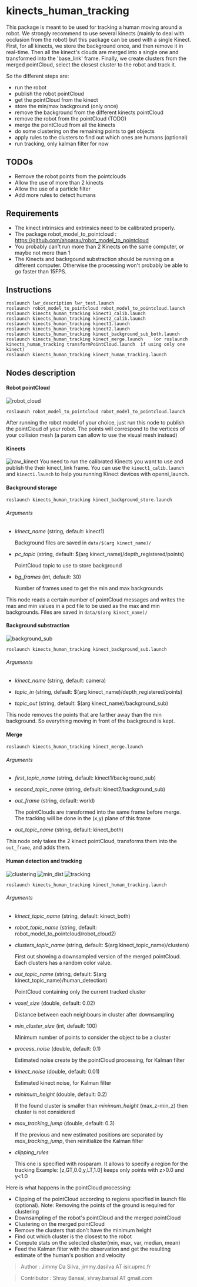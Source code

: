 # kinects_human_tracking

This package is meant to be used for tracking a human moving around a robot. We strongly recommend to use several kinects (mainly to deal with occlusion from the robot) but this package can be used with a single Kinect.
First, for all kinects, we store the background once, and then remove it in real-time.
Then all the kinect's clouds are merged into a single one and transformed into the 'base_link' frame.
Finally, we create clusters from the merged pointCloud, select the closest cluster to the robot and track it.

So the different steps are:
  - run the robot
  - publish the robot pointCloud
  - get the pointCloud from the kinect
  - store the min/max background (only once)
  - remove the background from the different kinects pointCloud
  - remove the robot from the pointCloud (TODO)
  - merge the pointCloud from all the kinects
  - do some clustering on the remaining points to get objects
  - apply rules to the clusters to find out which ones are humans (optional)
  - run tracking, only kalman filter for now

## TODOs
- Remove the robot points from the pointclouds
- Allow the use of more than 2 kinects
- Allow the use of a particle filter
- Add more rules to detect humans
  
## Requirements
- The kinect intrinsics and extrinsics need to be calibrated properly.
- The package robot_model_to_pointcloud : https://github.com/ahoarau/robot_model_to_pointcloud
- You probably can't run more than 2 Kinects on the same computer, or maybe not more than 1
- The Kinects and backrgound substraction should be running on a different computer. Otherwise the processing won't probably be able to go faster than 15FPS.

## Instructions
```
roslaunch lwr_description lwr_test.launch
roslaunch robot_model_to_pointcloud robot_model_to_pointcloud.launch
roslaunch kinects_human_tracking kinect1_calib.launch
roslaunch kinects_human_tracking kinect2_calib.launch
roslaunch kinects_human_tracking kinect1.launch
roslaunch kinects_human_tracking kinect2.launch
roslaunch kinects_human_tracking kinect_background_sub_both.launch
roslaunch kinects_human_tracking kinect_merge.launch 	(or roslaunch kinects_human_tracking transformPointCloud.launch  if using only one kinect)
roslaunch kinects_human_tracking kinect_human_tracking.launch
```

## Nodes description
#### Robot pointCloud
![robot_cloud](https://googledrive.com/host/0B61-Kf77E1hUYzF1SFRBWlpzRWM)
```
roslaunch robot_model_to_pointcloud robot_model_to_pointcloud.launch
```
After running the robot model of your choice, just run this node to publish the pointCloud of your robot. The points will correspond to the vertices of your collision mesh (a param can allow to use the visual mesh instead)

#### Kinects
![raw_kinect](https://googledrive.com/host/0B61-Kf77E1hUZzVEem43WDREXzQ)
You need to run the calibrated Kinects you want to use and publish the their kinect_link frame. 
You can use the `kinect1_calib.launch` and `kinect1.launch` to help you running Kinect devices with openni_launch.

#### Background storage
```
roslaunch kinects_human_tracking kinect_background_store.launch
```
###### Arguments
- *kinect_name* (string, default: kinect1) 
  
    Background files are saved in `data/$(arg kinect_name)/`

- *pc_topic* (string, default: $(arg kinect_name)/depth_registered/points)

    PointCloud topic to use to store background

- *bg_frames* (int, default: 30)
    
    Number of frames used to get the min and max backgrounds


This node reads a certain number of pointCloud messages and writes the max and min values in a pcd file to be used as the max and min backgrounds.
Files are saved in `data/$(arg kinect_name)/`

#### Background substraction
![background_sub](https://googledrive.com/host/0B61-Kf77E1hURE9jZXh4UVgyNk0)
```
roslaunch kinects_human_tracking kinect_background_sub.launch
```
###### Arguments
- *kinect_name* (string, default: camera) 

- *topic_in* (string, default: $(arg kinect_name)/depth_registered/points)

- *topic_out* (string, default: $(arg kinect_name)/background_sub)
    

This node removes the points that are farther away than the min background. So everything moving in front of the background is kept.

#### Merge
```
roslaunch kinects_human_tracking kinect_merge.launch
```
###### Arguments
- *first_topic_name* (string, default: kinect1/background_sub) 

- *second_topic_name* (string, default: kinect2/background_sub)

- *out_frame* (string, default: world)

    The pointClouds are transformed into the same frame before merge. 
    The tracking will be done in the (x,y) plane of this frame

- *out_topic_name* (string, default: kinect_both) 
    
This node only takes the 2 kinect pointCloud, transforms them into the `out_frame`, and adds them.

#### Human detection and tracking
![clustering](https://googledrive.com/host/0B61-Kf77E1hUaWFDd1hEUEt2Ync)
![min_dist](https://googledrive.com/host/0B61-Kf77E1hUNFhXT1dlbVlzc0E)
![tracking](https://googledrive.com/host/0B61-Kf77E1hUVGRSRUNSMnVwblU)
```
roslaunch kinects_human_tracking kinect_human_tracking.launch
```
###### Arguments
- *kinect_topic_name* (string, default: kinect_both) 

- *robot_topic_name* (string, default: robot_model_to_pointcloud/robot_cloud2)

- *clusters_topic_name* (string, default: $(arg kinect_topic_name)/clusters)

    First out showing a downsampled version of the merged pointCloud.
    Each clusters has a random color value.

- *out_topic_name* (string, default: $(arg kinect_topic_name)/human_detection)

    PointCloud containing only the current tracked cluster
    
- *voxel_size* (double, default: 0.02)

    Distance between each neighbours in cluster after downsampling

- *min_cluster_size* (int, default: 100)

    Minimum number of points to consider the object to be a cluster

- *process_noise* (double, default: 0.1)

    Estimated noise create by the pointCloud processing, for Kalman filter

- *kinect_noise* (double, default: 0.01)

    Estimated kinect noise, for Kalman filter

- *minimum_height* (double, default: 0.2)

    If the found cluster is smaller than *minimum_height* (max_z-min_z) then cluster is not considered

- *max_tracking_jump* (double, default: 0.3)

    If the previous and new estimated positions are separated by *max_tracking_jump*, then reinitialize the Kalman filter

- *clipping_rules*

    This one is specified with rosparam. It allows to specify a region for the tracking
    Example: [z,GT,0.0,y,LT,1.0] keeps only points with z>0.0 and y<1.0

Here is what happens in the pointCloud processing:
- Clipping of the pointCloud according to regions specified in launch file (optional). Note: Removing the points of the ground is required for clustering
- Downsampling of the robot's pointCloud and the merged pointCloud
- Clustering on the merged pointCloud
- Remove the clusters that don't have the minimum height
- Find out which cluster is the closest to the robot
- Compute stats on the selected cluster(min, max, var, median, mean)
- Feed the Kalman filter with the observation and get the resulting estimate of the human's position and velocity

> Author : Jimmy Da Silva, jimmy.dasilva AT isir.upmc.fr

> Contributor : Shray Bansal, shray.bansal AT gmail.com 
